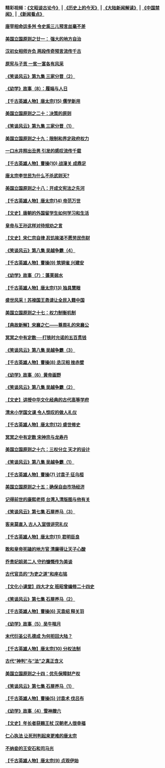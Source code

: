 #### 精彩视频：[《文昭谈古论今》](http://45.76.195.252/wenzhao) | [《历史上的今天》](http://45.76.195.252/today-in-history) | [《大陆新闻解读》](http://45.76.195.252/ntdtv-comedy) | [《中国禁闻》](http://45.76.195.252/ntdtv-news) | [《新闻看点》](http://45.76.195.252/news-insight) 

 #### [唐宰相命运多舛 令史奚三儿预言丝毫不差](../pages/nsc975/n334750.md?t=02141237) 

#### [美国立国原则之廿一： 强大的地方自治](../pages/nsc975/n11036069.md?t=02141237) 

#### [汉初女相师许负 两段传奇预言流传千古](../pages/nsc975/n11035453.md?t=02141237) 

#### [原宪与子贡 一贫一富各有风采](../pages/nsc975/n11013094.md?t=02141237) 

#### [《笑谈风云》第九集 三家分晋（2）](../pages/nsc975/n11028610.md?t=02141237) 

#### [《幼学》故事（8）：履端与人日](../pages/nsc975/n10990550.md?t=02141237) 

#### [【千古英雄人物】唐太宗(15) 儒学新用](../pages/nsc975/n8046225.md?t=02141237) 

#### [美国立国原则之二十：决策的原则](../pages/nsc975/n11034691.md?t=02141237) 

#### [《笑谈风云》第九集 三家分晋（1）](../pages/nsc975/n11028591.md?t=02141237) 

#### [美国立国原则之十九：限制和界定政府权力](../pages/nsc975/n11023895.md?t=02141237) 

#### [一口水井照出丑男 引发的感叹流传千载](../pages/nsc975/n11004598.md?t=02141237) 

#### [【千古英雄人物】曹操(10) 战潼关 成鼎足](../pages/nsc975/n7779963.md?t=02141237) 

#### [唐太宗李世民为什么不杀武则天?](../pages/nsc975/n11034040.md?t=02141237) 

#### [美国立国原则之十八：开成文宪法之先河](../pages/nsc975/n11008526.md?t=02141237) 

#### [【千古英雄人物】唐太宗(14) 帝范万世](../pages/nsc975/n8034234.md?t=02141237) 

#### [【文史】唐朝的外国留学生如何学习和生活](../pages/nsc975/n11010825.md?t=02141237) 

#### [皇帝与王孙这样对待规劝之言](../pages/nsc975/n10994666.md?t=02141237) 

#### [【文史】宋仁宗自律 忍饥挨渴不愿劳民伤财](../pages/nsc975/n10997349.md?t=02141237) 

#### [《笑谈风云》第八集 吴越争霸（4）](../pages/nsc975/n11010924.md?t=02141237) 

#### [【千古英雄人物】曹操(9) 筑铜雀 兴建安](../pages/nsc975/n7662497.md?t=02141237) 

#### [《幼学》故事（7）：蓬莱弱水](../pages/nsc975/n10990547.md?t=02141237) 

#### [【千古英雄人物】唐太宗(13) 独具慧眼](../pages/nsc975/n8034179.md?t=02141237) 

#### [盛世风采！苏禄国王恳请让全民入籍中国](../pages/nsc975/n10992284.md?t=02141237) 

#### [美国立国原则之十七：权力制衡机制](../pages/nsc975/n11002624.md?t=02141237) 

#### [【典故新解】宋襄之仁——尊周礼的宋襄公](../pages/nsc975/n11018653.md?t=02141237) 

#### [冥冥之中有定数──打铁时允诺的五百贯钱](../pages/nsc975/n334213.md?t=02141237) 

#### [《笑谈风云》第八集 吴越争霸（3）](../pages/nsc975/n11010889.md?t=02141237) 

#### [【千古英雄人物】曹操(8) 丞汉相 挫赤壁](../pages/nsc975/n7662490.md?t=02141237) 

#### [《幼学》故事（6）黄帝画野](../pages/nsc975/n10990546.md?t=02141237) 

#### [《笑谈风云》第八集 吴越争霸（2）](../pages/nsc975/n10996834.md?t=02141237) 

#### [【文史】讲授中华文化经典的古代高等学府](../pages/nsc975/n11003895.md?t=02141237) 

#### [清末小学国文课 令人惊叹的做人礼仪](../pages/nsc975/n10980226.md?t=02141237) 

#### [【千古英雄人物】唐太宗(12) 盛世修史](../pages/nsc975/n8034115.md?t=02141237) 

#### [冥冥之中有定数 宋神宗与龙寿丹](../pages/nsc975/n11008770.md?t=02141237) 

#### [美国立国原则之十六：三权分立 天才的设计](../pages/nsc975/n10991293.md?t=02141237) 

#### [《笑谈风云》第八集 吴越争霸（1）](../pages/nsc975/n10987751.md?t=02141237) 

#### [【千古英雄人物】曹操(7) 讨袁子 征乌桓](../pages/nsc975/n7662459.md?t=02141237) 

#### [美国立国原则之十五：确保自由市场经济](../pages/nsc975/n10957715.md?t=02141237) 

#### [记得前世的康熙老师 台湾入清版图与他有关](../pages/nsc975/n11004761.md?t=02141237) 

#### [《笑谈风云》第七集 石屋养马（3）](../pages/nsc975/n10964155.md?t=02141237) 

#### [客来莫直入 古人入室很讲究礼仪](../pages/nsc975/n11002636.md?t=02141237) 

#### [【千古英雄人物】唐太宗(11) 君明臣良](../pages/nsc975/n8030388.md?t=02141237) 

#### [敢和皇帝死磕的地方官 清廉得让天子心酸](../pages/nsc975/n10999336.md?t=02141237) 

#### [乔贵妃姐弟二人 守约慷慨传为美谈](../pages/nsc975/n10842491.md?t=02141237) 

#### [古代官员的“为吏之道”和座右铭](../pages/nsc975/n10989890.md?t=02141237) 

#### [【文化小课堂】四大才女 班昭曾编修二十四史](../pages/nsc975/n10996143.md?t=02141237) 

#### [《笑谈风云》第七集 石屋养马（2）](../pages/nsc975/n10964109.md?t=02141237) 

#### [【千古英雄人物】曹操(6) 灭袁绍 释关羽](../pages/nsc975/n7662436.md?t=02141237) 

#### [《幼学》故事（5）吴牛喘月](../pages/nsc975/n10806013.md?t=02141237) 

#### [末代衍圣公孔德成 为何拒回大陆？](../pages/nsc975/n10992548.md?t=02141237) 

#### [【千古英雄人物】唐太宗(10) 分权法制](../pages/nsc975/n8025970.md?t=02141237) 

#### [古代“神判”与“法”之真正含义](../pages/nsc975/n10982291.md?t=02141237) 

#### [美国立国原则之十四：优先保障财产权](../pages/nsc975/n10954086.md?t=02141237) 

#### [《笑谈风云》第七集 石屋养马（1）](../pages/nsc975/n10964072.md?t=02141237) 

#### [【千古英雄人物】曹操(5) 讨袁术 伐吕布](../pages/nsc975/n7637126.md?t=02141237) 

#### [《幼学》故事（4）雪神滕六](../pages/nsc975/n10806012.md?t=02141237) 

#### [【文史】年长者获赐王杖 汉朝老人很幸福](../pages/nsc975/n10980263.md?t=02141237) 

#### [仁心执法 让死刑判起来更难的唐太宗](../pages/nsc975/n10979954.md?t=02141237) 

#### [不纳妾的王安石和司马光](../pages/nsc975/n2647438.md?t=02141237) 

#### [【千古英雄人物】唐太宗(9) 贞观伊始](../pages/nsc975/n8022938.md?t=02141237) 

